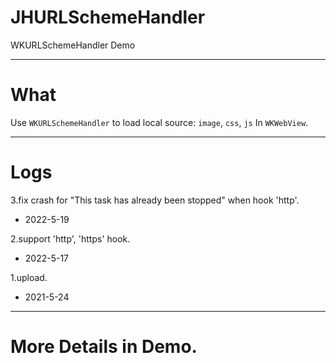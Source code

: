 # JHURLSchemeHandler
WKURLSchemeHandler Demo

---

# What

Use `WKURLSchemeHandler` to load local source: `image`, `css`, `js` In `WKWebView`.

---

# Logs

3.fix crash for "This task has already been stopped" when hook 'http'.
- 2022-5-19

2.support 'http', 'https' hook.
- 2022-5-17

1.upload.
- 2021-5-24

---

# More Details in Demo.

